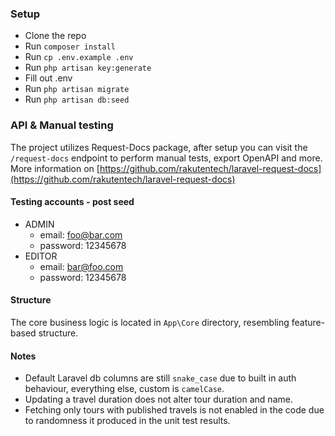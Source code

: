 
### Setup
- Clone the repo
- Run `composer install`
- Run `cp .env.example .env`
- Run `php artisan key:generate`
- Fill out .env
- Run `php artisan migrate`
- Run `php artisan db:seed`

### API & Manual testing
The project utilizes Request-Docs package, after setup you can visit the `/request-docs` endpoint to perform manual tests, export OpenAPI and more. More information on [https://github.com/rakutentech/laravel-request-docs](https://github.com/rakutentech/laravel-request-docs)

#### Testing accounts - post seed
- ADMIN 
    - email: foo@bar.com
    - password: 12345678
- EDITOR
    - email: bar@foo.com
    - password: 12345678

#### Structure
The core business logic is located in `App\Core` directory, resembling feature-based structure.

#### Notes
- Default Laravel db columns are still `snake_case` due to built in auth behaviour, everything else, custom is `camelCase`.
- Updating a travel duration does not alter tour duration and name.
- Fetching only tours with published travels is not enabled in the code due to randomness it produced in the unit test results.
